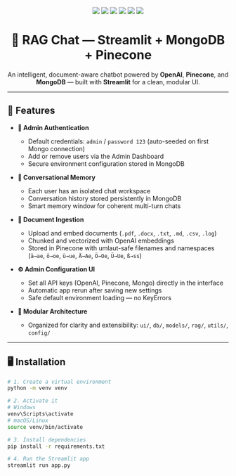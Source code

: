 <p align="center">
  <img src="https://img.shields.io/badge/Python-3.10+-3776AB?logo=python&logoColor=white" />
  <img src="https://img.shields.io/badge/Streamlit-App-FF4B4B?logo=streamlit&logoColor=white" />
  <img src="https://img.shields.io/badge/OpenAI-API-412991?logo=openai&logoColor=white" />
  <img src="https://img.shields.io/badge/Pinecone-Vector_DB-1E90FF?logo=pinecone&logoColor=white" />
  <img src="https://img.shields.io/badge/MongoDB-Atlas-47A248?logo=mongodb&logoColor=white" />
  <img src="https://img.shields.io/badge/License-MIT-green" />
</p>

<h1 align="center">💬 RAG Chat — Streamlit + MongoDB + Pinecone</h1>

<p align="center">
An intelligent, document-aware chatbot powered by <b>OpenAI</b>, <b>Pinecone</b>, and <b>MongoDB</b> — built with <b>Streamlit</b> for a clean, modular UI.
</p>

---

## 🚀 Features

- **🔐 Admin Authentication**
  - Default credentials: `admin` / `password 123` (auto-seeded on first Mongo connection)
  - Add or remove users via the Admin Dashboard
  - Secure environment configuration stored in MongoDB

- **🧠 Conversational Memory**
  - Each user has an isolated chat workspace
  - Conversation history stored persistently in MongoDB
  - Smart memory window for coherent multi-turn chats

- **📄 Document Ingestion**
  - Upload and embed documents (`.pdf`, `.docx`, `.txt`, `.md`, `.csv`, `.log`)
  - Chunked and vectorized with OpenAI embeddings
  - Stored in Pinecone with umlaut-safe filenames and namespaces  
    (`ä→ae`, `ö→oe`, `ü→ue`, `Ä→Ae`, `Ö→Oe`, `Ü→Ue`, `ß→ss`)

- **⚙️ Admin Configuration UI**
  - Set all API keys (OpenAI, Pinecone, Mongo) directly in the interface
  - Automatic app rerun after saving new settings
  - Safe default environment loading — no KeyErrors

- **🧩 Modular Architecture**
  - Organized for clarity and extensibility: `ui/`, `db/`, `models/`, `rag/`, `utils/`, `config/`

---

## 🖥️ Installation

```bash
# 1. Create a virtual environment
python -m venv venv

# 2. Activate it
# Windows
venv\Scripts\activate
# macOS/Linux
source venv/bin/activate

# 3. Install dependencies
pip install -r requirements.txt

# 4. Run the Streamlit app
streamlit run app.py
